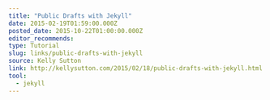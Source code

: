 ```yaml
---
title: "Public Drafts with Jekyll"
date: 2015-02-19T01:59:00.000Z
posted_date: 2015-10-22T01:00:00.000Z
editor_recommends:
type: Tutorial
slug: links/public-drafts-with-jekyll
source: Kelly Sutton
link: http://kellysutton.com/2015/02/18/public-drafts-with-jekyll.html
tool:
  - jekyll
---
```





